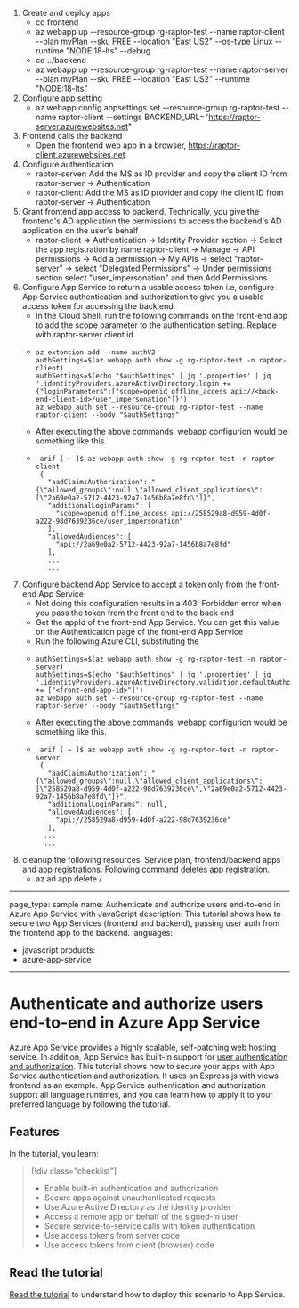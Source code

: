 1. Create and deploy apps
   -  cd frontend
   -  az webapp up --resource-group rg-raptor-test --name raptor-client --plan myPlan --sku FREE --location "East US2" --os-type Linux --runtime "NODE:18-lts" --debug
   -  cd ../backend
   -  az webapp up --resource-group rg-raptor-test --name raptor-server --plan myPlan --sku FREE --location "East US2" --runtime "NODE:18-lts"
2. Configure app setting
   - az webapp config appsettings set --resource-group rg-raptor-test --name raptor-client --settings BACKEND_URL="https://raptor-server.azurewebsites.net" 
3. Frontend calls the backend
   - Open the frontend web app in a browser, https://raptor-client.azurewebsites.net
4. Configure authentication
   -  raptor-server: Add the MS as ID provider and copy the client ID from raptor-server -> Authentication
   -  raptor-client: Add the MS as ID provider and copy the client ID from raptor-server -> Authentication
6. Grant frontend app access to backend. Technically, you give the frontend's AD application the permissions to access the backend's AD application on the user's behalf
   -  raptor-client => Authentication -> Identity Provider section -> Select the app registration by name raptor-client -> Manage -> API permissions -> Add a permission -> My APIs -> select "raptor-server" -> select "Delegated Permissions" -> Under permissions section select "user_impersonation" and then Add Permissions 
7. Configure App Service to return a usable access token i.e, configure App Service authentication and authorization to give you a usable access token for accessing the back end.
   - In the Cloud Shell, run the following commands on the front-end app to add the scope parameter to the authentication setting. Replace <back-end-client-id> with raptor-server client id.
   - ```
     az extension add --name authV2
     authSettings=$(az webapp auth show -g rg-raptor-test -n raptor-client)
     authSettings=$(echo "$authSettings" | jq '.properties' | jq '.identityProviders.azureActiveDirectory.login += {"loginParameters":["scope=openid offline_access api://<back-end-client-id>/user_impersonation"]}')
     az webapp auth set --resource-group rg-raptor-test --name raptor-client --body "$authSettings"
     ```
   - After executing the above commands, webapp configurion would be something like this.
   - ```      
      arif [ ~ ]$ az webapp auth show -g rg-reptor-test -n raptor-client
      {
        "aadClaimsAuthorization": "{\"allowed_groups\":null,\"allowed_client_applications\":[\"2a69e0a2-5712-4423-92a7-1456b8a7e8fd\"]}",
        "additionalLoginParams": [
          "scope=openid offline_access api://258529a8-d959-4d0f-a222-98d7639236ce/user_impersonation"
        ],
        "allowedAudiences": [
          "api://2a69e0a2-5712-4423-92a7-1456b8a7e8fd"
        ],
        ...
        ... 
     ```
8. Configure backend App Service to accept a token only from the front-end App Service
   - Not doing this configuration results in a 403: Forbidden error when you pass the token from the front end to the back end
   - Get the appId of the front-end App Service. You can get this value on the Authentication page of the front-end App Service
   - Run the following Azure CLI, substituting the <front-end-app-id>
   - ```
     authSettings=$(az webapp auth show -g rg-raptor-test -n raptor-server)
     authSettings=$(echo "$authSettings" | jq '.properties' | jq '.identityProviders.azureActiveDirectory.validation.defaultAuthorizationPolicy.allowedApplications += ["<front-end-app-id>"]')
     az webapp auth set --resource-group rg-raptor-test --name raptor-server --body "$authSettings"     
     ```
   - After executing the above commands, webapp configurion would be something like this.
   - ```
      arif [ ~ ]$ az webapp auth show -g rg-reptor-test -n raptor-server
      {
        "aadClaimsAuthorization": "{\"allowed_groups\":null,\"allowed_client_applications\":[\"258529a8-d959-4d0f-a222-98d7639236ce\",\"2a69e0a2-5712-4423-92a7-1456b8a7e8fd\"]}",
        "additionalLoginParams": null,
        "allowedAudiences": [
          "api://258529a8-d959-4d0f-a222-98d7639236ce"
        ],
       ...
       ...     
     ```
10. cleanup the following resources. Service plan, frontend/backend apps and app registrations. Following command deletes app registration.
     - az ad app delete <client-id>/<server-id>


---
page_type: sample
name: Authenticate and authorize users end-to-end in Azure App Service with JavaScript
description: This tutorial shows how to secure two App Services (frontend and backend), passing user auth from the frontend app to the backend. 
languages:
- javascript
products:
- azure-app-service
---

# Authenticate and authorize users end-to-end in Azure App Service

Azure App Service provides a highly scalable, self-patching web hosting service. In addition, App Service has built-in support for [user authentication and authorization](https://learn.microsoft.com/azure/app-service/overview-authentication-authorization). This tutorial shows how to secure your apps with App Service authentication and authorization. It uses an Express.js with views frontend as an example. App Service authentication and authorization support all language runtimes, and you can learn how to apply it to your preferred language by following the tutorial.

## Features

In the tutorial, you learn:

> [!div class="checklist"]
> * Enable built-in authentication and authorization
> * Secure apps against unauthenticated requests
> * Use Azure Active Directory as the identity provider
> * Access a remote app on behalf of the signed-in user
> * Secure service-to-service calls with token authentication
> * Use access tokens from server code
> * Use access tokens from client (browser) code

## Read the tutorial

[Read the tutorial](https://learn.microsoft.com/azure/app-service/tutorial-auth-aad) to understand how to deploy this scenario to App Service.
